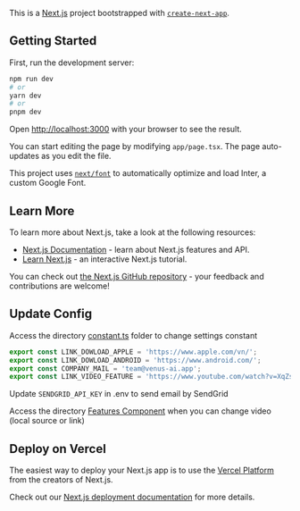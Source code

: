 This is a [Next.js](https://nextjs.org/) project bootstrapped with [`create-next-app`](https://github.com/vercel/next.js/tree/canary/packages/create-next-app).

## Getting Started

First, run the development server:

```bash
npm run dev
# or
yarn dev
# or
pnpm dev
```

Open [http://localhost:3000](http://localhost:3000) with your browser to see the result.

You can start editing the page by modifying `app/page.tsx`. The page auto-updates as you edit the file.

This project uses [`next/font`](https://nextjs.org/docs/basic-features/font-optimization) to automatically optimize and load Inter, a custom Google Font.

## Learn More

To learn more about Next.js, take a look at the following resources:

- [Next.js Documentation](https://nextjs.org/docs) - learn about Next.js features and API.
- [Learn Next.js](https://nextjs.org/learn) - an interactive Next.js tutorial.

You can check out [the Next.js GitHub repository](https://github.com/vercel/next.js/) - your feedback and contributions are welcome!

## Update Config

Access the directory [constant.ts](src/assets/utils/constant.ts) folder to change settings constant

```js
export const LINK_DOWLOAD_APPLE = 'https://www.apple.com/vn/';
export const LINK_DOWLOAD_ANDROID = 'https://www.android.com/';
export const COMPANY_MAIL = 'team@venus-ai.app';
export const LINK_VIDEO_FEATURE = 'https://www.youtube.com/watch?v=XqZsoesa55w';
```

Update `SENDGRID_API_KEY` in .env to send email by SendGrid

Access the directory [Features Component](src/components/Features/index.tsx) when you can change video (local source or link)

## Deploy on Vercel

The easiest way to deploy your Next.js app is to use the [Vercel Platform](https://vercel.com/new?utm_medium=default-template&filter=next.js&utm_source=create-next-app&utm_campaign=create-next-app-readme) from the creators of Next.js.

Check out our [Next.js deployment documentation](https://nextjs.org/docs/deployment) for more details.
